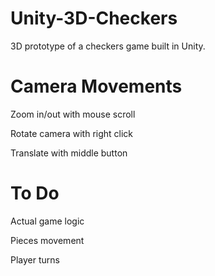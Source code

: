 # Unity-3D-Checkers

3D prototype of a checkers game built in Unity. 

# Camera Movements
Zoom in/out with mouse scroll

Rotate camera with right click

Translate with middle button

# To Do
Actual game logic

Pieces movement

Player turns 


